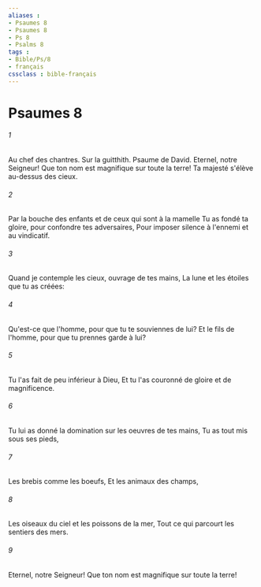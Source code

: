 ```yaml
---
aliases : 
- Psaumes 8
- Psaumes 8
- Ps 8
- Psalms 8
tags : 
- Bible/Ps/8
- français
cssclass : bible-français
---
```


# Psaumes 8

###### 1
Au chef des chantres. Sur la guitthith. Psaume de David. Eternel, notre Seigneur! Que ton nom est magnifique sur toute la terre! Ta majesté s'élève au-dessus des cieux.
###### 2
Par la bouche des enfants et de ceux qui sont à la mamelle Tu as fondé ta gloire, pour confondre tes adversaires, Pour imposer silence à l'ennemi et au vindicatif.
###### 3
Quand je contemple les cieux, ouvrage de tes mains, La lune et les étoiles que tu as créées:
###### 4
Qu'est-ce que l'homme, pour que tu te souviennes de lui? Et le fils de l'homme, pour que tu prennes garde à lui?
###### 5
Tu l'as fait de peu inférieur à Dieu, Et tu l'as couronné de gloire et de magnificence.
###### 6
Tu lui as donné la domination sur les oeuvres de tes mains, Tu as tout mis sous ses pieds,
###### 7
Les brebis comme les boeufs, Et les animaux des champs,
###### 8
Les oiseaux du ciel et les poissons de la mer, Tout ce qui parcourt les sentiers des mers.
###### 9
Eternel, notre Seigneur! Que ton nom est magnifique sur toute la terre!
